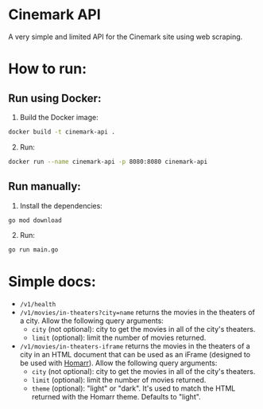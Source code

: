 # Cinemark API

A very simple and limited API for the Cinemark site using web scraping.

# How to run:

## Run using Docker:

1. Build the Docker image:

```sh
docker build -t cinemark-api .
```

2. Run:

```sh
docker run --name cinemark-api -p 8080:8080 cinemark-api
```

## Run manually:

1. Install the dependencies:

```sh
go mod download
```

2. Run:

```sh
go run main.go
```

# Simple docs:

- `/v1/health`
- `/v1/movies/in-theaters?city=name` returns the movies in the theaters of a city. Allow the following query arguments:
  - `city` (not optional): city to get the movies in all of the city's theaters.
  - `limit` (optional): limit the number of movies returned.
- `/v1/movies/in-theaters-iframe` returns the movies in the theaters of a city in an HTML document that can be used as an iFrame (designed to be used with [Homarr](https://github.com/ajnart/homarr)). Allow the following query arguments:
  - `city` (not optional): city to get the movies in all of the city's theaters.
  - `limit` (optional): limit the number of movies returned.
  - `theme` (optional): "light" or "dark". It's used to match the HTML returned with the Homarr theme. Defaults to "light".
